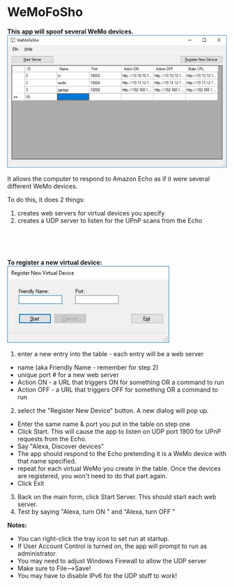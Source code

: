 # WeMoFoSho

**This app will spoof several WeMo devices.**   
![Main form](wemofosho1.jpg)

It allows the computer to respond to Amazon Echo as if it were several different WeMo devices.

To do this, it does 2 things:  
1. creates web servers for virtual devices you specify  
2. creates a UDP server to listen for the UPnP scans from the Echo  

<br />
<br />
<br />

**To register a new virtual device:**  
![New device](wemofosho2.jpg)  
 1. enter a new entry into the table - each entry will be a web server
  * name (aka Friendly Name - remember for step 2)
  * unique port # for a new web server
  * Action ON - a URL that triggers ON for something OR a command to run
  * Action OFF - a URL that triggers OFF for something OR a command to run
 2. select the "Register New Device" button.  A new dialog will pop up.
  * Enter the same name & port you put in the table on step one
  * Click Start.  This will cause the app to listen on UDP port 1900 for UPnP requests from the Echo.
  * Say "Alexa, Discover devices"
  * The app should respond to the Echo pretending it is a WeMo device with that name specified.
  * repeat for each virtual WeMo you create in the table.  Once the devices are registered, you won't need to do that part again.
  * Click Exit
 3. Back on the main form, click Start Server.  This should start each web server.
 4. Test by saying "Alexa, turn ON <your device name>" and "Alexa, turn OFF <your device name>"
  
  
**Notes:**
 * You can right-click the tray icon to set run at startup.  
 * If User Account Control is turned on, the app will prompt to run as administrator.  
 * You may need to adjust Windows Firewall to allow the UDP server  
 * Make sure to File-->Save!  
 * You may have to disable IPv6 for the UDP stuff to work!



